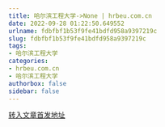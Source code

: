 ```yaml
---
title: 哈尔滨工程大学->None | hrbeu.com.cn
date: 2022-09-28 01:22:50.649552
urlname: fdbfbf1b53f9fe41bdfd958a9397219c
slug: fdbfbf1b53f9fe41bdfd958a9397219c
tags: 
- 哈尔滨工程大学
categories:
- hrbeu.com.cn
- 哈尔滨工程大学
authorbox: false
sidebar: false
---
```





[转入文章首发地址](http://h5.hljnews.cn/h5/detail/normal/4955368709456896)